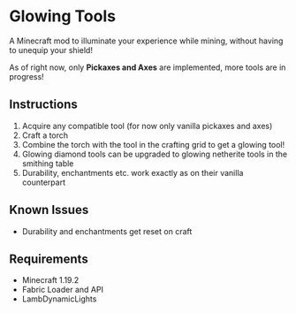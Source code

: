 # Glowing Tools
A Minecraft mod to illuminate your experience while mining, without having to unequip your shield! 

As of right now, only **Pickaxes and Axes** are implemented, more tools are in progress! 

## Instructions

1. Acquire any compatible tool (for now only vanilla pickaxes and axes)
2. Craft a torch
3. Combine the torch with the tool in the crafting grid to get a glowing tool!
4. Glowing diamond tools can be upgraded to glowing netherite tools in the smithing table
5. Durability, enchantments etc. work exactly as on their vanilla counterpart

## Known Issues

- Durability and enchantments get reset on craft

## Requirements
- Minecraft 1.19.2
- Fabric Loader and API
- LambDynamicLights
